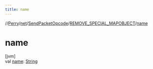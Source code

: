 ```yaml
---
title: name
---
```

//[Perry](../../../../index.html)/[net](../../index.html)/[SendPacketOpcode](../index.html)/[REMOVE_SPECIAL_MAPOBJECT](index.html)/[name](name.html)



# name



[jvm]\
val [name](name.html): [String](https://kotlinlang.org/api/latest/jvm/stdlib/kotlin/-string/index.html)




